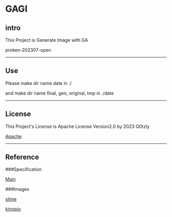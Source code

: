 # GAGI

## intro

This Project is Generate Image with GA

proken-202307-open

***
## Use

Please make dir name date in ./

and make dir name final, gen, original, tmp in ./date

***
## License

This Project's License is Apache License Version2.0 by 2023 Q0tzly

[Apache](https://github.com/Q0tzly/GAGI/blob/main/LICENSE)

***
## Reference

###Specification

[Main](https://qiita.com/YottyPG/items/1c0cff4d37b8d7a8924e)

###Images

[slime](https://pixelarttown.net/2022/02/24/1839/)

[kinopio](https://piq.codeus.net/picture/15617/tod-head-from-Super-Mario-Bros)
